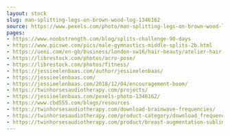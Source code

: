 ```yaml
---
layout: stock
slug: man-splitting-legs-on-brown-wood-log-1346162
source: https://www.pexels.com/photo/man-splitting-legs-on-brown-wood-log-1346162/
pages:
- https://www.noobstrength.com/blog/splits-challenge-90-days
- https://www.picswe.com/pics/male-gymnastics-middle-splits-2b.html
- https://ueni.com/en-gb/business/london-sw16/hair-beauty/atelier-hair-spa-2
- https://librestock.com/photos/acro-pose/
- https://librestock.com/photos/fitness/
- https://jessieelenbaas.com/author/jessieelenbaas/
- https://jessieelenbaas.com/
- https://jessieelenbaas.com/2018/12/04/encouragement-boom/
- https://twinhorsesaudiotherapy.com/projects/
- https://jessieelenbaas.com/pexels-photo-1346162/
- https://www.cbd555.com/blogs/resources
- https://twinhorsesaudiotherapy.com/download-brainwave-frequencies/
- https://twinhorsesaudiotherapy.com/product-category/download_frequencies/
- https://twinhorsesaudiotherapy.com/product/breast-augmentation-subliminal-recording-increase-your-breast-size/
---
```

